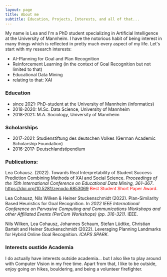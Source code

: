 ```yaml
---
layout: page
title: About me
subtitle: Education, Projects, Interests, and all of that...
---
```


My name is Lea and I'm a PhD student specializing in Artificial Intelligence at the University of Mannheim. I have the notorious habit of being interest in many things which is reflected in pretty much every aspect of my life. Let's start with my research interests:

- AI-Planning for Goal and Plan Recognition
- Reinforcement Learning (in the context of Goal Recognition but not limited to that)
- Educational Data Mining 
- relating to that: XAI


### Education

- since 2021: PhD-student at the University of Mannheim (informatics)
- 2018-2020: M.Sc. Data Science, University of Mannheim
- 2018-2021: M.A. Sociology, University of Mannheim


### Scholarships

- 2017-2021: Studienstiftung des deutschen Volkes (German Academic Scholarship Foundation)
- 2016-2017: Deutschlandstipendium


### Publications:

Lea Cohausz. (2022). Towards Real Interpretability of Student Success Prediction Combining Methods of XAI and Social Science.
*Proceedings of the 15th International Conference on Educational Data Mining, 361–367*. https://doi.org/10.5281/zenodo.6853069
<span style="color:red">Best Student Short Paper Award</span>. 

Lea Cohausz, Nils Wilken & Heiner Stuckenschmidt (2022). Plan-Similarity Based Heuristics for Goal Recognition. In *2022 IEEE International Conference on Pervasive Computing and Communications Workshops and other Affiliated Events (PerCom Workshops) (pp. 316-321)*. IEEE.

Nils Wilken, Lea Cohausz, Johannes Schaum, Stefan Lüdtke, Christian Bartelt and Heiner Stuckenschmidt (2022). Leveraging Planning Landmarks for Hybrid Online Goal Recognition. *ICAPS SPARK.*


### Interests oustide Academia

I do actually have interests outside academia... but I also like to play around with Computer Vision in my free time. Apart from that, I like to be outside, enjoy going on hikes, bouldering, and being a volunteer firefighter.
